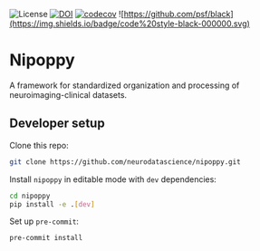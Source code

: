 ![License](https://img.shields.io/badge/license-MIT-blue.svg)
[![DOI](https://zenodo.org/badge/DOI/10.5281/zenodo.8084759.svg)](https://doi.org/10.5281/zenodo.8084759)
[![codecov](https://codecov.io/gh/neurodatascience/nipoppy/graph/badge.svg?token=SN38ITRO4M)](https://codecov.io/gh/neurodatascience/nipoppy)
![https://github.com/psf/black](https://img.shields.io/badge/code%20style-black-000000.svg)

# Nipoppy

A framework for standardized organization and processing of neuroimaging-clinical datasets.

## Developer setup

Clone this repo:

```bash
git clone https://github.com/neurodatascience/nipoppy.git
```

Install `nipoppy` in editable mode with `dev` dependencies:
```bash
cd nipoppy
pip install -e .[dev]
```

Set up `pre-commit`:
```bash
pre-commit install
```

